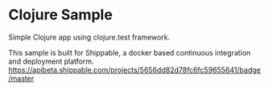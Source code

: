 Clojure Sample
=====================

Simple Clojure app using clojure.test framework.

This sample is built for Shippable, a docker based continuous integration and deployment platform.
https://apibeta.shippable.com/projects/5656dd82d78fc6fc59655641/badge/master

